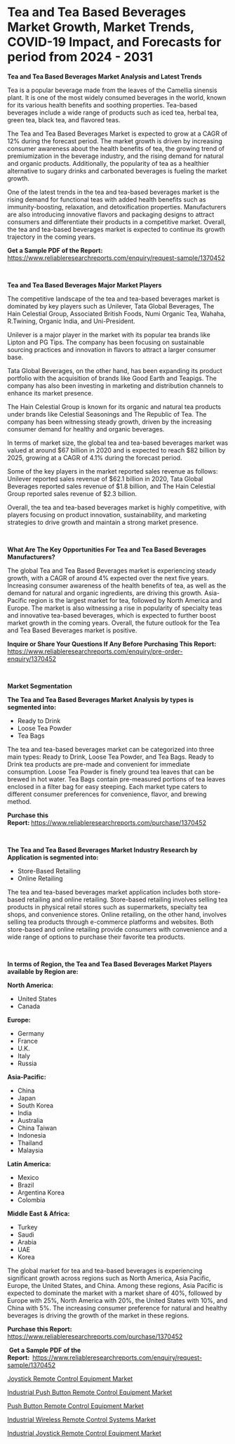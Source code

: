 <p><h1>Tea and Tea Based Beverages Market Growth, Market Trends, COVID-19 Impact, and Forecasts for period from 2024 - 2031</h1></p><p><strong>Tea and Tea Based Beverages Market Analysis and Latest Trends</strong></p>
<p><p>Tea is a popular beverage made from the leaves of the Camellia sinensis plant. It is one of the most widely consumed beverages in the world, known for its various health benefits and soothing properties. Tea-based beverages include a wide range of products such as iced tea, herbal tea, green tea, black tea, and flavored teas.</p><p>The Tea and Tea Based Beverages Market is expected to grow at a CAGR of 12% during the forecast period. The market growth is driven by increasing consumer awareness about the health benefits of tea, the growing trend of premiumization in the beverage industry, and the rising demand for natural and organic products. Additionally, the popularity of tea as a healthier alternative to sugary drinks and carbonated beverages is fueling the market growth.</p><p>One of the latest trends in the tea and tea-based beverages market is the rising demand for functional teas with added health benefits such as immunity-boosting, relaxation, and detoxification properties. Manufacturers are also introducing innovative flavors and packaging designs to attract consumers and differentiate their products in a competitive market. Overall, the tea and tea-based beverages market is expected to continue its growth trajectory in the coming years.</p></p>
<p><strong>Get a Sample PDF of the Report:&nbsp;</strong> <a href="https://www.reliableresearchreports.com/enquiry/request-sample/1370452">https://www.reliableresearchreports.com/enquiry/request-sample/1370452</a></p>
<p>&nbsp;</p>
<p><strong>Tea and Tea Based Beverages Major Market Players</strong></p>
<p><p>The competitive landscape of the tea and tea-based beverages market is dominated by key players such as Unilever, Tata Global Beverages, The Hain Celestial Group, Associated British Foods, Numi Organic Tea, Wahaha, R.Twining, Organic India, and Uni-President. </p><p>Unilever is a major player in the market with its popular tea brands like Lipton and PG Tips. The company has been focusing on sustainable sourcing practices and innovation in flavors to attract a larger consumer base. </p><p>Tata Global Beverages, on the other hand, has been expanding its product portfolio with the acquisition of brands like Good Earth and Teapigs. The company has also been investing in marketing and distribution channels to enhance its market presence.</p><p>The Hain Celestial Group is known for its organic and natural tea products under brands like Celestial Seasonings and The Republic of Tea. The company has been witnessing steady growth, driven by the increasing consumer demand for healthy and organic beverages.</p><p>In terms of market size, the global tea and tea-based beverages market was valued at around $67 billion in 2020 and is expected to reach $82 billion by 2025, growing at a CAGR of 4.1% during the forecast period.</p><p>Some of the key players in the market reported sales revenue as follows: Unilever reported sales revenue of $62.1 billion in 2020, Tata Global Beverages reported sales revenue of $1.8 billion, and The Hain Celestial Group reported sales revenue of $2.3 billion.</p><p>Overall, the tea and tea-based beverages market is highly competitive, with players focusing on product innovation, sustainability, and marketing strategies to drive growth and maintain a strong market presence.</p></p>
<p>&nbsp;</p>
<p><strong>What Are The Key Opportunities For Tea and Tea Based Beverages Manufacturers?</strong></p>
<p><p>The global Tea and Tea Based Beverages market is experiencing steady growth, with a CAGR of around 4% expected over the next five years. Increasing consumer awareness of the health benefits of tea, as well as the demand for natural and organic ingredients, are driving this growth. Asia-Pacific region is the largest market for tea, followed by North America and Europe. The market is also witnessing a rise in popularity of specialty teas and innovative tea-based beverages, which is expected to further boost market growth in the coming years. Overall, the future outlook for the Tea and Tea Based Beverages market is positive.</p></p>
<p><strong>Inquire or Share Your Questions If Any Before Purchasing This Report:</strong> <a href="https://www.reliableresearchreports.com/enquiry/pre-order-enquiry/1370452">https://www.reliableresearchreports.com/enquiry/pre-order-enquiry/1370452</a></p>
<p>&nbsp;</p>
<p><strong>Market Segmentation</strong></p>
<p><strong>The Tea and Tea Based Beverages Market Analysis by types is segmented into:</strong></p>
<p><ul><li>Ready to Drink</li><li>Loose Tea Powder</li><li>Tea Bags</li></ul></p>
<p><p>The tea and tea-based beverages market can be categorized into three main types: Ready to Drink, Loose Tea Powder, and Tea Bags. Ready to Drink tea products are pre-made and convenient for immediate consumption. Loose Tea Powder is finely ground tea leaves that can be brewed in hot water. Tea Bags contain pre-measured portions of tea leaves enclosed in a filter bag for easy steeping. Each market type caters to different consumer preferences for convenience, flavor, and brewing method.</p></p>
<p><strong>Purchase this Report:&nbsp;</strong><a href="https://www.reliableresearchreports.com/purchase/1370452">https://www.reliableresearchreports.com/purchase/1370452</a></p>
<p>&nbsp;</p>
<p><strong>The Tea and Tea Based Beverages Market Industry Research by Application is segmented into:</strong></p>
<p><ul><li>Store-Based Retailing</li><li>Online Retailing</li></ul></p>
<p><p>The tea and tea-based beverages market application includes both store-based retailing and online retailing. Store-based retailing involves selling tea products in physical retail stores such as supermarkets, specialty tea shops, and convenience stores. Online retailing, on the other hand, involves selling tea products through e-commerce platforms and websites. Both store-based and online retailing provide consumers with convenience and a wide range of options to purchase their favorite tea products.</p></p>
<p>&nbsp;</p>
<p><strong>In terms of Region, the Tea and Tea Based Beverages Market Players available by Region are:</strong></p>
<p>
    <p> <strong> North America: </strong>
        <ul>
            <li>United States</li>
            <li>Canada</li>
        </ul>
        </p> 
    <p> <strong> Europe: </strong>
        <ul>
            <li>Germany</li>
            <li>France</li>
            <li>U.K.</li>
            <li>Italy</li>
            <li>Russia</li>
        </ul>
        </p> 
    <p> <strong> Asia-Pacific: </strong>
        <ul>
            <li>China</li>
            <li>Japan</li>
            <li>South Korea</li>
            <li>India</li>
            <li>Australia</li>
            <li>China Taiwan</li>
            <li>Indonesia</li>
            <li>Thailand</li>
            <li>Malaysia</li>
        </ul>
        </p> 
    <p> <strong> Latin America: </strong>
        <ul>
            <li>Mexico</li>
            <li>Brazil</li>
            <li>Argentina Korea</li>
            <li>Colombia</li>
        </ul>
        </p> 
    <p> <strong> Middle East & Africa: </strong>
        <ul>
            <li>Turkey</li>
            <li>Saudi</li>
            <li>Arabia</li>
            <li>UAE</li>
            <li>Korea</li>
        </ul>
    </p>
    </p>
<p><p>The global market for tea and tea-based beverages is experiencing significant growth across regions such as North America, Asia Pacific, Europe, the United States, and China. Among these regions, Asia Pacific is expected to dominate the market with a market share of 40%, followed by Europe with 25%, North America with 20%, the United States with 10%, and China with 5%. The increasing consumer preference for natural and healthy beverages is driving the growth of the market in these regions.</p></p>
<p><strong>Purchase this Report: </strong><a href="https://www.reliableresearchreports.com/purchase/1370452">https://www.reliableresearchreports.com/purchase/1370452</a></p>
<p>&nbsp;<strong>Get a Sample PDF of the Report:&nbsp;&nbsp;</strong><a href="https://www.reliableresearchreports.com/enquiry/request-sample/1370452">https://www.reliableresearchreports.com/enquiry/request-sample/1370452</a></p>
<p><strong></strong></p>
<p><p><a href="https://medium.com/@adrainratke/joystick-remote-control-equipment-market-comprehensive-assessment-by-type-application-and-0b402040aa1f">Joystick Remote Control Equipment Market</a></p><p><a href="https://medium.com/@adrainratke/industrial-push-button-remote-control-equipment-market-outlook-industry-overview-and-forecast-6ecfd06d37b9">Industrial Push Button Remote Control Equipment Market</a></p><p><a href="https://medium.com/@adrainratke/push-button-remote-control-equipment-market-the-key-to-successful-business-strategy-forecast-till-2084366e32ef">Push Button Remote Control Equipment Market</a></p><p><a href="https://medium.com/@adrainratke/decoding-industrial-wireless-remote-control-systems-market-metrics-market-share-trends-and-bb842be80738">Industrial Wireless Remote Control Systems Market</a></p><p><a href="https://medium.com/@adrainratke/decoding-industrial-joystick-remote-control-equipment-market-metrics-market-share-trends-and-1ba7ddfa8c43">Industrial Joystick Remote Control Equipment Market</a></p></p>